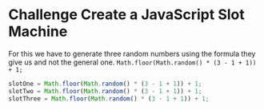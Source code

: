 # Challenge Create a JavaScript Slot Machine

For this we have to generate three random numbers using the formula they give us and not the general one. `Math.floor(Math.random() * (3 - 1 + 1)) + 1;`

```javascript
slotOne = Math.floor(Math.random() * (3 - 1 + 1)) + 1;
slotTwo = Math.floor(Math.random() * (3 - 1 + 1)) + 1;
slotThree = Math.floor(Math.random() * (3 - 1 + 1)) + 1;
```
